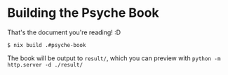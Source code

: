 # Building the Psyche Book

That's the document you're reading! :D

`$ nix build .#psyche-book`

The book will be output to `result/`, which you can preview with `python -m http.server -d ./result/`
